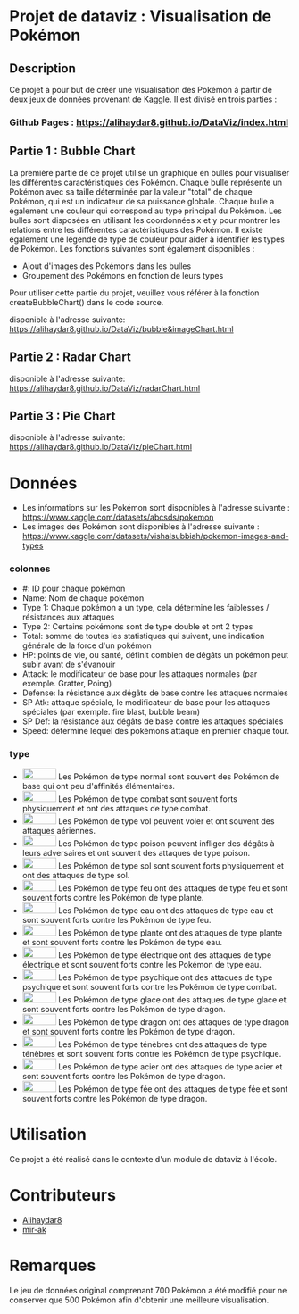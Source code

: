# Projet de dataviz : Visualisation de Pokémon
## Description
Ce projet a pour but de créer une visualisation des Pokémon à partir de deux jeux de données provenant de Kaggle. Il est divisé en trois parties :

### Github Pages : https://alihaydar8.github.io/DataViz/index.html

## Partie 1 : Bubble Chart

La première partie de ce projet utilise un graphique en bulles pour visualiser les différentes caractéristiques des Pokémon. Chaque bulle représente un Pokémon avec sa taille déterminée par la valeur "total" de chaque Pokémon, qui est un indicateur de sa puissance globale. Chaque bulle a également une couleur qui correspond au type principal du Pokémon. Les bulles sont disposées en utilisant les coordonnées x et y pour montrer les relations entre les différentes caractéristiques des Pokémon. Il existe également une légende de type de couleur pour aider à identifier les types de Pokémon. Les fonctions suivantes sont également disponibles :

- Ajout d'images des Pokémons dans les bulles
- Groupement des Pokémons en fonction de leurs types

Pour utiliser cette partie du projet, veuillez vous référer à la fonction createBubbleChart() dans le code source.

disponible à l'adresse suivante: https://alihaydar8.github.io/DataViz/bubble&imageChart.html

## Partie 2 : Radar Chart


disponible à l'adresse suivante: https://alihaydar8.github.io/DataViz/radarChart.html

## Partie 3 : Pie Chart

disponible à l'adresse suivante: https://alihaydar8.github.io/DataViz/pieChart.html



# Données

- Les informations sur les Pokémon sont disponibles à l'adresse suivante : https://www.kaggle.com/datasets/abcsds/pokemon
- Les images des Pokémon sont disponibles à l'adresse suivante : https://www.kaggle.com/datasets/vishalsubbiah/pokemon-images-and-types

### colonnes
- #: ID pour chaque pokémon
- Name: Nom de chaque pokémon
- Type 1: Chaque pokémon a un type, cela détermine les faiblesses / résistances aux attaques
- Type 2: Certains pokémons sont de type double et ont 2 types
- Total: somme de toutes les statistiques qui suivent, une indication générale de la force d'un pokémon
- HP: points de vie, ou santé, définit combien de dégâts un pokémon peut subir avant de s'évanouir
- Attack: le modificateur de base pour les attaques normales (par exemple. Gratter, Poing)
- Defense: la résistance aux dégâts de base contre les attaques normales
- SP Atk: attaque spéciale, le modificateur de base pour les attaques spéciales (par exemple. fire blast, bubble beam)
- SP Def: la résistance aux dégâts de base contre les attaques spéciales
- Speed: détermine lequel des pokémons attaque en premier chaque tour.
  
### type 
  - <img alt="" src="https://www.pokepedia.fr/images/4/40/Miniature_Type_T%C3%A9racristal_Normal_EV.png" width="60" height="20" /> 
    Les Pokémon de type normal sont souvent des Pokémon de base qui ont peu d'affinités élémentaires.

  - <img alt="" src="https://www.pokepedia.fr/images/5/50/Miniature_Type_T%C3%A9racristal_Combat_EV.png" width="60" height="20" />
    Les Pokémon de type combat sont souvent forts physiquement et
          ont des attaques de type combat.

  - <img alt="" src="https://www.pokepedia.fr/images/2/22/Miniature_Type_T%C3%A9racristal_Vol_EV.png" width="60" height="20" />
    Les Pokémon de type vol peuvent voler et ont souvent des
          attaques aériennes.

  - <img alt="" src="https://www.pokepedia.fr/images/5/5e/Miniature_Type_T%C3%A9racristal_Poison_EV.png" width="60" height="20" />
    Les Pokémon de type poison peuvent infliger des dégâts à
          leurs adversaires et ont souvent des attaques de type poison.

  - <img alt="" src="https://www.pokepedia.fr/images/9/9f/Miniature_Type_T%C3%A9racristal_Sol_EV.png" width="60" height="20" />
    Les Pokémon de type sol sont souvent forts physiquement et ont
          des attaques de type sol.
  - <img alt="" src="https://www.pokepedia.fr/images/1/1e/Miniature_Type_T%C3%A9racristal_Feu_EV.png" width="60" height="20" />
    Les Pokémon de type feu ont des attaques de type feu et sont
          souvent forts contre les Pokémon de type plante.
  - <img alt="" src="https://www.pokepedia.fr/images/1/19/Miniature_Type_T%C3%A9racristal_Eau_EV.png" width="60" height="20" />
    Les Pokémon de type eau ont des attaques de type eau et sont
          souvent forts contre les Pokémon de type feu.
  - <img alt="" src="https://www.pokepedia.fr/images/3/39/Miniature_Type_T%C3%A9racristal_Plante_EV.png" width="60" height="20" />
    Les Pokémon de type plante ont des attaques de type plante et
          sont souvent forts contre les Pokémon de type eau.
  - <img alt="" src="https://www.pokepedia.fr/images/c/c2/Miniature_Type_T%C3%A9racristal_%C3%89lectrik_EV.png"  width="60" height="20" />
    Les Pokémon de type électrique ont des attaques de type
          électrique et sont souvent forts contre les Pokémon de type eau.
  - <img alt="" src="https://www.pokepedia.fr/images/d/dc/Miniature_Type_T%C3%A9racristal_Psy_EV.png"  width="60" height="20" />
    Les Pokémon de type psychique ont des attaques de type
          psychique et sont souvent forts contre les Pokémon de type combat.
  - <img alt="" src="https://www.pokepedia.fr/images/c/c4/Miniature_Type_T%C3%A9racristal_Glace_EV.png"  width="60" height="20" />
    Les Pokémon de type glace ont des attaques de type glace et
          sont souvent forts contre les Pokémon de type dragon.
  - <img alt="" src="https://www.pokepedia.fr/images/1/1d/Miniature_Type_T%C3%A9racristal_Dragon_EV.png" width="60" height="20" />
    Les Pokémon de type dragon ont des attaques de type dragon et
          sont souvent forts contre les Pokémon de type dragon.
  - <img alt="" src="https://www.pokepedia.fr/images/e/e4/Miniature_Type_T%C3%A9racristal_T%C3%A9n%C3%A8bres_EV.png" width="60" height="20" />
    Les Pokémon de type ténèbres ont des attaques de type
          ténèbres et sont souvent forts contre les Pokémon de type psychique.
  - <img alt="" src="https://www.pokepedia.fr/images/f/f3/Miniature_Type_T%C3%A9racristal_Acier_EV.png" width="60" height="20" />
    Les Pokémon de type acier ont des attaques de type acier et
          sont souvent forts contre les Pokémon de type dragon.
  - <img alt="" src="https://www.pokepedia.fr/images/9/9a/Miniature_Type_T%C3%A9racristal_F%C3%A9e_EV.png" width="60" height="20" />
    Les Pokémon de type fée ont des attaques de type fée et sont
          souvent forts contre les Pokémon de type dragon.


# Utilisation
Ce projet a été réalisé dans le contexte d'un module de dataviz à l'école.

# Contributeurs
- [Alihaydar8](https://github.com/alihaydar8)
- [mir-ak](https://github.com/mir-ak)

# Remarques
Le jeu de données original comprenant 700 Pokémon a été modifié pour ne conserver que 500 Pokémon afin d'obtenir une meilleure visualisation.
